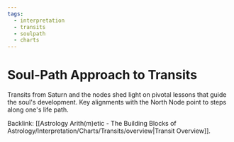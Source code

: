 ```yaml
---
tags:
  - interpretation
  - transits
  - soulpath
  - charts
---
```

# Soul-Path Approach to Transits

Transits from Saturn and the nodes shed light on pivotal lessons that guide the soul's development. Key alignments with the North Node point to steps along one's life path.

Backlink: [[Astrology Arith(m)etic - The Building Blocks of Astrology/Interpretation/Charts/Transits/overview|Transit Overview]].
